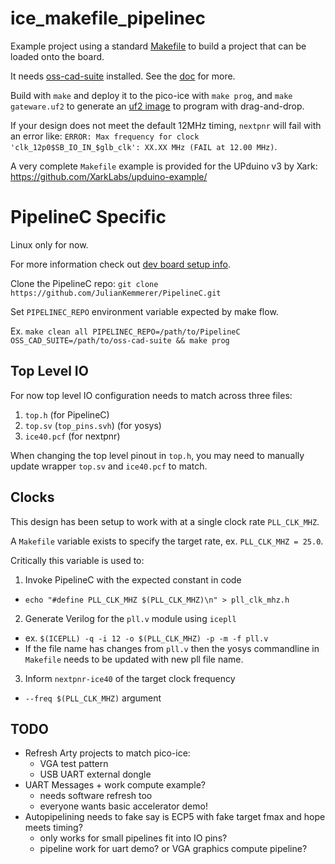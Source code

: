 # ice_makefile_pipelinec

Example project using a standard [Makefile](https://en.wikipedia.org/wiki/Make_%28software%29)
to build a project that can be loaded onto the board.

It needs [oss-cad-suite](https://github.com/YosysHQ/oss-cad-suite-build) installed.
See the [doc](https://pico-ice.tinyvision.ai/using_oss_cad_suite.html) for more.

Build with `make` and deploy it to the pico-ice with `make prog`, and `make gateware.uf2` to generate an
[uf2 image](https://pico-ice.tinyvision.ai/programming_the_fpga.html#using-a-drag-drop-or-file-copy-scheme)
to program with drag-and-drop.

If your design does not meet the default 12MHz timing, `nextpnr` will fail with an error like:
`ERROR: Max frequency for clock 'clk_12p0$SB_IO_IN_$glb_clk': XX.XX MHz (FAIL at 12.00 MHz)`.

A very complete `Makefile` example is provided for the UPduino v3 by Xark:
<https://github.com/XarkLabs/upduino-example/>

# PipelineC Specific

Linux only for now.

For more information check out [dev board setup info](https://github.com/JulianKemmerer/PipelineC/wiki/Dev-Board-Setup).

Clone the PipelineC repo:
`git clone https://github.com/JulianKemmerer/PipelineC.git`

Set `PIPELINEC_REPO` environment variable expected by make flow.

Ex. `make clean all PIPELINEC_REPO=/path/to/PipelineC OSS_CAD_SUITE=/path/to/oss-cad-suite && make prog`

## Top Level IO
For now top level IO configuration needs to match across three files:
1) `top.h` (for PipelineC)
2) `top.sv` (`top_pins.svh`) (for yosys)
3) `ice40.pcf` (for nextpnr)

When changing the top level pinout in `top.h`, you may need to manually update wrapper `top.sv` and `ice40.pcf` to match.

## Clocks
This design has been setup to work with at a single clock rate `PLL_CLK_MHZ`.

A `Makefile` variable exists to specify the target rate, ex. `PLL_CLK_MHZ = 25.0`.

Critically this variable is used to:
1) Invoke PipelineC with the expected constant in code
  * `echo "#define PLL_CLK_MHZ $(PLL_CLK_MHZ)\n" > pll_clk_mhz.h`
2) Generate Verilog for the `pll.v` module using `icepll`
  * ex. `$(ICEPLL) -q -i 12 -o $(PLL_CLK_MHZ) -p -m -f pll.v`
  * If the file name has changes from `pll.v` then the yosys commandline in `Makefile` needs to be updated with new pll file name.
3) Inform `nextpnr-ice40` of the target clock frequency
  * `--freq $(PLL_CLK_MHZ)` argument

## TODO
* Refresh Arty projects to match pico-ice:
  * VGA test pattern
  * USB UART external dongle 
* UART Messages + work compute example?
    * needs software refresh too
    * everyone wants basic accelerator demo!
* Autopipelining needs to fake say is ECP5 with fake target fmax and hope meets timing?
  * only works for small pipelines fit into IO pins?
  * pipeline work for uart demo? or VGA graphics compute pipeline?

